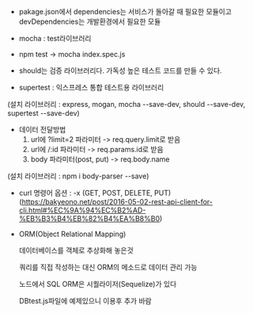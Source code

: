 - pakage.json에서 dependencies는 서비스가 돌아갈 때 필요한 모듈이고 devDependencies는 개발환경에서 필요한 모듈
- mocha : test라이브러리
- npm test -> mocha index.spec.js

- should는 검증 라이브러리다. 가독성 높은 테스트 코드를 만들 수 있다.

- supertest : 익스프레스 통합 테스트용 라이브러리

(설치 라이브러리 : express, mogan, mocha --save-dev, should --save-dev, supertest --save-dev)

- 데이터 전달방법
  1. url에 ?limit=2 파라미터 -> req.query.limit로 받음
  2. url에 /:id 파라미터 -> req.params.id로 받음
  3. body 파라미터(post, put) -> req.body.name
  
(설치 라이브러리 : npm i body-parser --save)

- curl 명령어 옵션 :  -x (GET, POST, DELETE, PUT)
  (https://bakyeono.net/post/2016-05-02-rest-api-client-for-cli.html#%EC%9A%94%EC%B2%AD-%EB%B3%B4%EB%82%B4%EA%B8%B0)
  
- ORM(Object Relational Mapping)

  데이터베이스를 객체로 추상화해 놓은것

  쿼리를 직접 작성하는 대신 ORM의 메소드로 데이터 관리 가능

  노드에서 SQL ORM은 시퀄라이저(Sequelize)가 있다

  DBtest.js파일에 예제있으니 이용후 추가 바람
